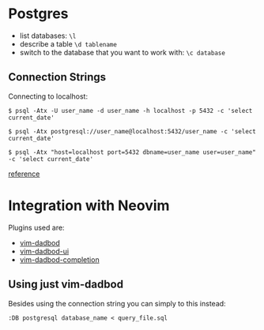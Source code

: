 # Postgres

- list databases: `\l`
- describe a table `\d tablename`
- switch to the database that you want to work with: `\c database`


## Connection Strings

Connecting to localhost:

```
$ psql -Atx -U user_name -d user_name -h localhost -p 5432 -c 'select current_date'

$ psql -Atx postgresql://user_name@localhost:5432/user_name -c 'select current_date'

$ psql -Atx "host=localhost port=5432 dbname=user_name user=user_name" -c 'select current_date' 
```


[reference](https://tapoueh.org/blog/2019/09/postgres-connection-strings-and-psql/)


# Integration with Neovim

Plugins used are: 

- [vim-dadbod](https://github.com/tpope/vim-dadbod)
- [vim-dadbod-ui](https://github.com/kristijanhusak/vim-dadbod-ui)
- [vim-dadbod-completion](https://github.com/kristijanhusak/vim-dadbod-completion)


## Using just vim-dadbod

Besides using the connection string you can simply to this instead: 

```
:DB postgresql database_name < query_file.sql
```


